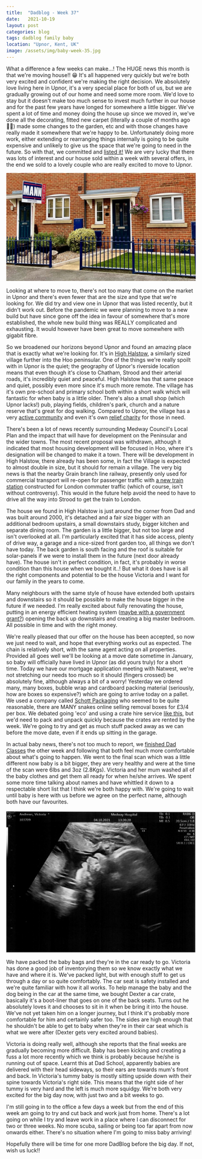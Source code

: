 ```yaml
---
title:  "Dadblog - Week 37"
date:   2021-10-19
layout: post
categories: blog
tags: dadblog family baby
location: "Upnor, Kent, UK"
image: /assets/img/baby-week-35.jpg
---
```


What a difference a few weeks can make...! The HUGE news this month is that we're moving house!! 😁 It's all happened very quickly but we're both very excited and confident we're making the right decision. We absolutely love living here in Upnor, it's a very special place for both of us, but we are gradually growing out of our home and need some more room. We'd love to stay but it doesn't make too much sense to invest much further in our house and for the past few years have longed for somewhere a little bigger. We've spent a lot of time and money doing the house up since we moved in, we've done all the decorating, fitted new carpet (literally a couple of months ago 🤦‍♂️) made some changes to the garden, etc and with those changes have really made it somewhere that we're happy to be. Unfortunately doing more work, either extending or rearranging things internally is going to be quite expensive and unlikely to give us the space that we're going to need in the future. So with that, we committed and [listed it!](https://www.rightmove.co.uk/properties/114457427#/?channel=RES_BUY) We are very lucky that there was lots of interest and our house sold within a week with several offers, in the end we sold to a lovely couple who are really excited to move to Upnor.

![](/assets/img/home-for-sale.jpg)

Looking at where to move to, there's not too many that come on the market in Upnor and there's even fewer that are the size and type that we're looking for. We did try and view one in Upnor that was listed recently, but it didn't work out. Before the pandemic we were planning to move to a new build but have since gone off the idea in favour of somewhere that's more established, the whole new build thing was REALLY complicated and exhausting. It would however have been great to move somewhere with gigabit fibre.

So we broadened our horizons beyond Upnor and found an amazing place that is exactly what we're looking for. It's in [High Halstow](https://en.wikipedia.org/wiki/High_Halstow), a similarly sized village further into the Hoo peninsular. One of the things we're really spoilt with in Upnor is the quiet; the geography of Upnor's riverside location means that even though it's close to Chatham, Strood and their arterial roads, it's incredibly quiet and peaceful. High Halstow has that same peace and quiet, possibly even more since it's much more remote. The village has it's own pre-school and primary school both within a short walk which will fantastic for when baby is a little older. There's also a small shop (which Upnor lacks!) pub, playing fields, children's park, church and a nature reserve that's great for dog walking. Compared to Upnor, the village has a very [active community](http://highhalstow.org.uk) and even it's own [relief charity](http://highhalstow.org.uk/relief-in-need/) for those in need.

There's been a lot of news recently surrounding Medway Council's Local Plan and the impact that will have for development on the Peninsular and the wider towns. The most recent proposal was withdrawn, although it indicated that most housing development will be focused in Hoo, where it's designation will be changed to make it a town. There will be development in High Halstow, there already has been some, in fact the Village is expected to almost double in size, but it should for remain a village. The very big news is that the nearby Grain branch line railway, presently only used for commercial transport will re-open for passenger traffic with [a new train station](https://www.kentonline.co.uk/medway/news/fears-new-railway-station-could-become-white-elephant-243701/) constructed for London commuter traffic (which of course, isn't without controversy). This would in the future help avoid the need to have to drive all the way into Strood to get the train to London.

The house we found in High Halstow is just around the corner from Dad and was built around 2000, it's detached and a fair size bigger with an additional bedroom upstairs, a small downstairs study, bigger kitchen and separate dining room. The garden is a little bigger, but not too large and isn't overlooked at all. I'm particularly excited that it has side access, plenty of drive way, a garage and a nice-sized front garden too, all things we don't have today. The back garden is south facing and the roof is suitable for solar-panels if we were to install them in the future (next door already have). The house isn't in perfect condition, in fact, it's probably in worse condition than this house when we bought it..! But what it does have is all the right components and potential to be the house Victoria and I want for our family in the years to come.

Many neighbours with the same style of house have extended both upstairs and downstairs so it should be possible to make the house bigger in the future if we needed. I'm really excited about fully renovating the house, putting in an energy efficient heating system ([maybe with a government grant?](https://www.bbc.co.uk/news/business-58959045)) opening the back up downstairs and creating a big master bedroom. All possible in time and with the right money.

We're really pleased that our offer on the house has been accepted, so now we just need to wait, and hope that everything works out as expected. The chain is relatively short, with the same agent acting on all properties. Provided all goes well we'll be looking at a move date sometime in January, so baby will officially have lived in Upnor (as did yours truly) for a short time. Today we have our mortgage application meeting with Natwest, we're not stretching our needs too much so it should (fingers crossed) be absolutely fine, although always a bit of a worry! Yesterday we ordered many, many boxes, bubble wrap and cardboard packing material (seriously, how are boxes so expensive?) which are going to arrive today on a pallet. We used a company called [Schott Packaging](https://schottpackaging.co.uk) who seemed to be quite reasonable, there are MANY snakes online selling removal boxes for £3/4 per box. We debated going 'eco' and using a crate hire service [like this](https://www.cratehirecompany.co.uk/crates.php), but we'd need to pack and unpack quickly because the crates are rented by the week. We're going to try and get as much stuff packed away as we can before the move date, even if it ends up sitting in the garage.

In actual baby news, there's not too much to report, we [finished Dad Classes](https://micro.andrews.io/2021/10/11/184923.html) the other week and following that both feel much more comfortable about what's going to happen. We went to the final scan which was a little different now baby is a bit bigger, they are very healthy and were at the time of the scan were 6lbs and 3oz (2.8Kgs). Victoria and her mum washed all of the baby clothes and get them all ready for when he/she arrives. We spent some more time talking about names and have whittled it down to a respectable short list that I think we're both happy with. We're going to wait until baby is here with us before we agree on the perfect name, although both have our favourites.

![](/assets/img/baby-week-35.jpg)

We have packed the baby bags and they're in the car ready to go. Victoria has done a good job of inventorying them so we know exactly what we have and where it is. We've packed light, but with enough stuff to get us through a day or so quite comfortably. The car seat is safety installed and we're quite familiar with how it all works. To help manage the baby and the dog being in the car at the same time, we bought Dexter a car crate, basically it's a boot-liner that goes on one of the back seats. Turns out he absolutely loves it and chooses to sit in it when be bring it into the house. We've not yet taken him on a longer journey, but I think it's probably more comfortable for him and certainly safer too. The sides are high enough that he shouldn't be able to get to baby when they're in their car seat which is what we were after (Dexter gets very excited around babies).

Victoria is doing really well, although she reports that the final weeks are gradually becoming more difficult. Baby has been kicking and creating a fuss a lot more recently which we think is probably because he/she is running out of space. Learnt this at Dad School, apparently babies are delivered with their head sideways, so their ears are towards mum's front and back. In Victoria's tummy baby is mostly sitting upside down with their spine towards Victoria's right side. This means that the right side of her tummy is very hard and the left is much more squidgy. We're both very excited for the big day now, with just two and a bit weeks to go.

I'm still going in to the office a few days a week but from the end of this week am going to try and cut back and work just from home. There's a lot going on while I try and leave work in a place where I can disconnect for two or three weeks. No more scuba, sailing or being too far apart from now onwards either. There's no situation where I'm going to miss baby arriving!

Hopefully there will be time for one more DadBlog before the big day. If not, wish us luck!!
